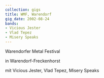 ```yaml
---
collection: gigs
title: WMF, Warendorf
gig_date: 2002-08-24
bands:
- Vicious Jester
- Vlad Tepez
- Misery Speaks
---
```


Warendorfer Metal Festival

in Warendorf-Freckenhorst

mit Vicious Jester, Vlad Tepez, Misery Speaks
